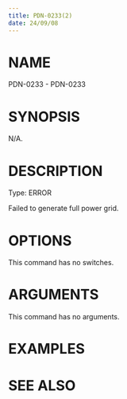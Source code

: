 ```yaml
---
title: PDN-0233(2)
date: 24/09/08
---
```


# NAME

PDN-0233 - PDN-0233

# SYNOPSIS

N/A.

# DESCRIPTION

Type: ERROR

Failed to generate full power grid.

# OPTIONS

This command has no switches.

# ARGUMENTS

This command has no arguments.

# EXAMPLES

# SEE ALSO

